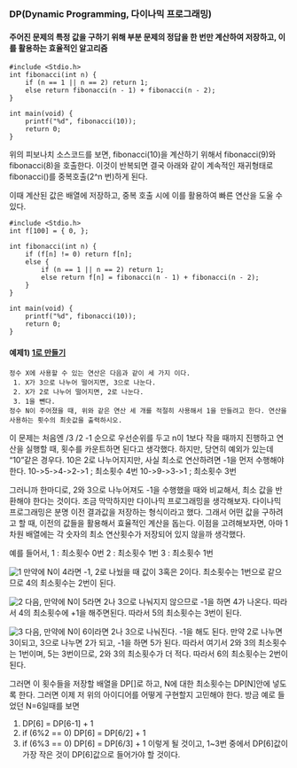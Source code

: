 ### DP(Dynamic Programming, 다이나믹 프로그래밍)
#### 주어진 문제의 특정 값을 구하기 위해 부분 문제의 정답을 한 번만 계산하여 저장하고, 이를 활용하는 효율적인 알고리즘

    #include <Stdio.h>
    int fibonacci(int n) {
    	if (n == 1 || n == 2) return 1;
    	else return fibonacci(n - 1) + fibonacci(n - 2);
    }

    int main(void) {
	    printf("%d", fibonacci(10));
	    return 0;
    }
    
위의 피보나치 소스코드를 보면, fibonacci(10)을 계산하기 위해서 fibonacci(9)와 fibonacci(8)을 호출한다. 
이것이 반복되면 결국 아래와 같이 계속적인 재귀형태로 fibonacci()를 중복호출(2^n 번)하게 된다.

이때 계산된 값은 배열에 저장하고, 중복 호출 시에 이를 활용하여 빠른 연산을 도울 수 있다.

    #include <Stdio.h>
    int f[100] = { 0, };

    int fibonacci(int n) {
    	if (f[n] != 0) return f[n];
    	else {
	    	if (n == 1 || n == 2) return 1;
    		else return f[n] = fibonacci(n - 1) + fibonacci(n - 2);
    	}
    }

    int main(void) {
    	printf("%d", fibonacci(10));
    	return 0;
    }


#### 예제1) [1로 만들기](https://www.acmicpc.net/problem/1463)
    정수 X에 사용할 수 있는 연산은 다음과 같이 세 가지 이다.
     1. X가 3으로 나누어 떨어지면, 3으로 나눈다.
     2. X가 2로 나누어 떨어지면, 2로 나눈다.
     3. 1을 뺀다.
    정수 N이 주어졌을 때, 위와 같은 연산 세 개를 적절히 사용해서 1을 만들려고 한다. 연산을 사용하는 횟수의 최솟값을 출력하시오.

이 문제는 처음엔 /3 /2 -1 순으로 우선순위를 두고 n이 1보다 작을 때까지 진행하고 연산을 실행할 때, 횟수를 카운트하면 된다고 생각했다.
하지만, 당연히 예외가 있는데 “10”같은 경우다. 10은 2로 나누어지지만, 사실 최소로 연산하려면 -1을 먼저 수행해야 한다.
10->5->4->2->1 ; 최소횟수 4번
10->9->3->1 ; 최소횟수 3번

그러니까 한마디로, 2와 3으로 나누어져도 -1을 수행했을 때와 비교해서, 최소 값을 반환해야 한다는 것이다. 조금 막막하지만 다이나믹 프로그래밍을 생각해보자.
다이나믹 프로그래밍은 분명 이전 결과값을 저장하는 형식이라고 했다. 그래서 어떤 값을 구하려고 할 때, 이전의 값들을 활용해서 효율적인 계산을 돕는다. 이점을 고려해보자면, 아마 1차원 배열에는 각 숫자의 최소 연산횟수가 저장되어 있지 않을까 생각했다.

예를 들어서,
1 : 최소횟수 0번
2 : 최소횟수 1번
3 : 최소횟수 1번

![1](https://user-images.githubusercontent.com/30182987/56937064-c8558f80-6b35-11e9-8dce-e8a27e8a5ef5.jpg)
만약에 N이 4라면 -1, 2로 나눴을 때 값이 3혹은 2이다. 최소횟수는 1번으로 같으므로 4의 최소횟수는 2번이 된다.

![2](https://user-images.githubusercontent.com/30182987/56937070-cee40700-6b35-11e9-8ea1-058c524b155c.jpg)
다음, 만약에 N이 5라면 2나 3으로 나눠지지 않으므로 -1을 하면 4가 나온다. 따라서 4의 최소횟수에 +1을 해주면된다. 따라서 5의 최소횟수는 3번이 된다.

![3](https://user-images.githubusercontent.com/30182987/56937078-d4415180-6b35-11e9-93ec-05d7953eb6ec.jpg)
다음, 만약에 N이 6이라면 2나 3으로 나눠진다. -1을 해도 된다. 만약 2로 나누면 3이되고, 3으로 나누면 2가 되고, -1을 하면 5가 된다. 따라서 여기서 2와 3의 최소횟수는 1번이며, 5는 3번이므로, 2와 3의 최소횟수가 더 적다. 따라서 6의 최소횟수는 2번이 된다.

그러면 이 횟수들을 저장할 배열을 DP[]로 하고, N에 대한 최소횟수는 DP[N]안에 넣도록 한다. 그러면 이제 저 위의 아이디어를 어떻게 구현할지 고민해야 한다. 방금 예로 들었던 N=6일때를 보면
1) DP[6] = DP[6-1] + 1 
2) if (6%2 == 0) DP[6] = DP[6/2] + 1
3) if (6%3 == 0) DP[6] = DP[6/3] + 1
이렇게 될 것이고, 1~3번 중에서 DP[6]값이 가장 작은 것이 DP[6]값으로 들어가야 할 것이다.
